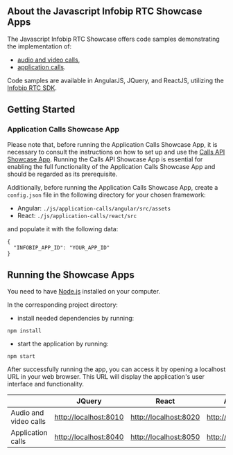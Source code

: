 ## About the Javascript Infobip RTC Showcase Apps

The Javascript Infobip RTC Showcase offers code samples demonstrating the implementation of:

- [audio and video calls](https://github.com/infobip/infobip-rtc-showcase/tree/master/js/audio-and-video-calls),
- [application calls](https://github.com/infobip/infobip-rtc-showcase/tree/master/js/application-calls).

Code samples are available in AngularJS, JQuery, and ReactJS, utilizing the
[Infobip RTC SDK](https://github.com/infobip/infobip-rtc-js).

## Getting Started

### Application Calls Showcase App

Please note that, before running the Application Calls Showcase App, it is necessary to consult the instructions on how
to set up and use the
[Calls API Showcase App](https://github.com/infobip/infobip-rtc-showcase/tree/master/calls-api-showcase). Running the
Calls API Showcase App is essential for enabling the full functionality of the Application Calls Showcase App and
should be regarded as its prerequisite.

Additionally, before running the Application Calls Showcase App, create a `config.json` file in the following directory
for your chosen framework:

- Angular: `./js/application-calls/angular/src/assets`
- React: `./js/application-calls/react/src`

and populate it with the following data:

```
{
  "INFOBIP_APP_ID": "YOUR_APP_ID"
}
```

## Running the Showcase Apps

You need to have [Node.js](https://nodejs.org/en/) installed on your computer.

In the corresponding project directory:

- install needed dependencies by running:

```shell
npm install
```

- start the application by running:

```shell
npm start
```

After successfully running the app, you can access it by opening a localhost URL in your web browser. This URL
will display the application's user interface and functionality.

|                       | JQuery                                         | React                                        | AngularJS                                      |
|-----------------------|------------------------------------------------|----------------------------------------------|------------------------------------------------|
| Audio and video calls | [http://localhost:8010](http://localhost:8010) | [http://localhost:8020](http://localhost:8020) | [http://localhost:8030](http://localhost:8030) |
| Application calls     | [http://localhost:8040](http://localhost:8040) | [http://localhost:8050](http://localhost:8050) | [http://localhost:8060](http://localhost:8060) |